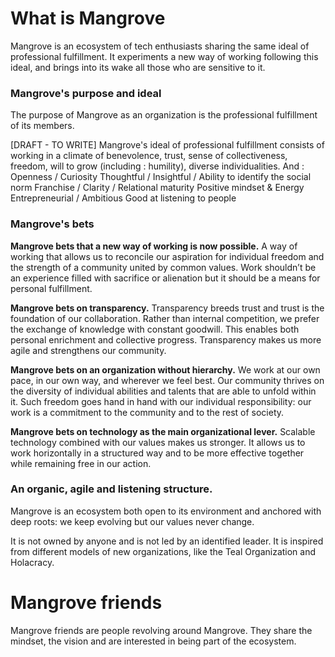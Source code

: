 # What is Mangrove

Mangrove is an ecosystem of tech enthusiasts sharing the same ideal of professional fulfillment. It experiments a new way of working following this ideal, and brings into its wake all those who are sensitive to it.


### Mangrove's purpose and ideal

The purpose of Mangrove as an organization is the professional fulfillment of its members.

[DRAFT - TO WRITE]
Mangrove's ideal of professional fulfillment consists of working in a climate of benevolence, trust, sense of collectiveness, freedom, will to grow (including : humility), diverse individualities. And :
    Openness / Curiosity
    Thoughtful / Insightful / Ability to identify the social norm
    Franchise / Clarity / Relational maturity
    Positive mindset & Energy
    Entrepreneurial / Ambitious
    Good at listening to people
    
### Mangrove's bets

**Mangrove bets that a new way of working is now possible.**
A way of working that allows us to reconcile our aspiration for individual freedom and the strength of a community united by common values. Work shouldn’t be an experience filled with sacrifice or alienation but it should be a means for personal fulfillment.

**Mangrove bets on transparency.**
Transparency breeds trust and trust is the foundation of our collaboration. Rather than internal competition, we prefer the exchange of knowledge with constant goodwill. This enables both personal enrichment and collective progress. Transparency makes us more agile and strengthens our community.

**Mangrove bets on an organization without hierarchy.**
We work at our own pace, in our own way, and wherever we feel best. Our community thrives on the diversity of individual abilities and talents that are able to unfold within it. Such freedom goes hand in hand with our individual responsibility: our work is a commitment to the community and to the rest of society.

**Mangrove bets on technology as the main organizational lever.**
Scalable technology combined with our values makes us stronger. It allows us to work horizontally in a structured way and to be more effective together while remaining free in our action.

### An organic, agile and listening structure.
Mangrove is an ecosystem both open to its environment and anchored with deep roots: we keep evolving but our values never change.

It is not owned by anyone and is not led by an identified leader. It is inspired from different models of new organizations, like the Teal Organization and Holacracy.


# Mangrove friends
Mangrove friends are people revolving around Mangrove. They share the mindset, the vision and are interested in being part of the ecosystem.


